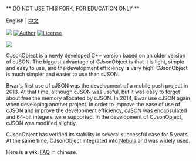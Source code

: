 ** DO NOT USE THIS FORK, FOR EDUCATION ONLY **

English | [中文](/README_cn.md)

[![](https://travis-ci.org/Bwar/CJsonObject.svg?branch=master)](https://travis-ci.org/Bwar/CJsonObject) [![Author](https://img.shields.io/badge/author-@Bwar-blue.svg?style=flat)](cqc@vip.qq.com) [![License](https://img.shields.io/github/license/mashape/apistatus.svg)](LICENSE)<br/>

[![](CJsonObject)](https://raw.githubusercontent.com/Bwar/bwar.github.io/master/style/images/logo-CJsonObject.png) <br/>

CJsonObject is a newly developed C++ version based on an older version of cJSON. The biggest advantage of CJsonObject is that it is light, simple and easy to use, and the development efficiency is very high. CJsonObject is much simpler and easier to use than cJSON.

Bwar's first use of cJSON was the development of a mobile push project in 2013. At that time, although cJSON was useful, but it was easy to forget about free the memory allocated by cJSON. In 2014, Bwar use cJSON again when developing another project. In order to improve the ease of use of cJSON and improve the development efficiency, cJSON was encapsulated and 64-bit integers were supported. In the development of CJsonObject, cJSON was modified slightly.

CJsonObject has verified its stability in several successful case for 5 years. At the same time, CJsonObject integrated into [Nebula](https://github.com/Bwar/Nebula) and was widely used.

Here is a wiki [FAQ](https://github.com/Bwar/CJsonObject/wiki/FAQ) in chinese.
